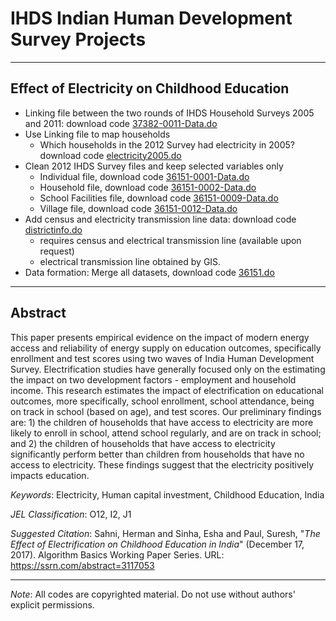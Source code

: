 # IHDS Indian Human Development Survey Projects

***

## Effect of Electricity on Childhood Education

- Linking file between the two rounds of IHDS Household Surveys 2005 and 2011: download code [37382-0011-Data.do](https://raw.githubusercontent.com/sureshlazaruspaul/ihds/main/stata-codes/37382-0011-Data.do)
- Use Linking file to map households
    - Which households in the 2012 Survey had electricity in 2005? download code [electricity2005.do](https://raw.githubusercontent.com/sureshlazaruspaul/ihds/main/stata-codes/electricity2005.do)
- Clean 2012 IHDS Survey files and keep selected variables only
    - Individual file, download code [36151-0001-Data.do](https://raw.githubusercontent.com/sureshlazaruspaul/ihds/main/stata-codes/36151-0001-Data.do)
    - Household file, download code [36151-0002-Data.do](https://raw.githubusercontent.com/sureshlazaruspaul/ihds/main/stata-codes/36151-0002-Data.do)
    - School Facilities file, download code [36151-0009-Data.do](https://raw.githubusercontent.com/sureshlazaruspaul/ihds/main/stata-codes/36151-0009-Data.do)
    - Village file, download code [36151-0012-Data.do](https://raw.githubusercontent.com/sureshlazaruspaul/ihds/main/stata-codes/36151-0012-Data.do)
- Add census and electricity transmission line data: download code [districtinfo.do](https://raw.githubusercontent.com/sureshlazaruspaul/ihds/main/stata-codes/districtinfo.do)
    - requires census and electrical transmission line (available upon request) 
    - electrical transmission line obtained by GIS.
- Data formation: Merge all datasets, download code [36151.do](https://raw.githubusercontent.com/sureshlazaruspaul/ihds/main/stata-codes/36151.do)


***

## Abstract
This paper presents empirical evidence on the impact of modern energy access and reliability of energy supply on education outcomes, specifically enrollment and test scores using two waves of India Human Development Survey. Electrification studies have generally focused only on the estimating the impact on two development factors - employment and household income. This research estimates the impact of electrification on educational outcomes, more specifically, school enrollment, school attendance, being on track in school (based on age), and test scores. Our preliminary findings are: 1) the children of households that have access to electricity are more likely to enroll in school, attend school regularly, and are on track in school; and 2) the children of households that have access to electricity significantly perform better than children from households that have no access to electricity. These findings suggest that the electricity positively impacts education.

*Keywords*: Electricity, Human capital investment, Childhood Education, India

*JEL Classification*: O12, I2, J1

*Suggested Citation*: Sahni, Herman and Sinha, Esha and Paul, Suresh, "*The Effect of Electrification on Childhood Education in India*" (December 17, 2017). Algorithm Basics Working Paper Series. URL: https://ssrn.com/abstract=3117053

***

*Note*: All codes are copyrighted material. Do not use without authors' explicit permissions.

